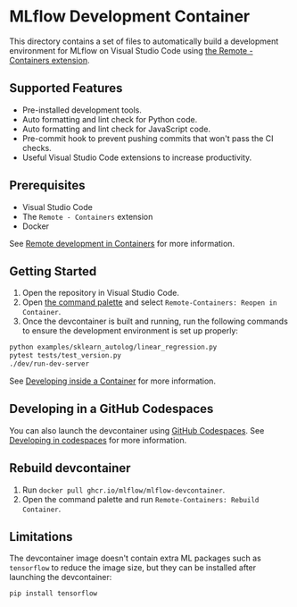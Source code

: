 # MLflow Development Container

This directory contains a set of files to automatically build a development environment for MLflow on Visual Studio Code using [the Remote - Containers extension](https://marketplace.visualstudio.com/items?itemName=ms-vscode-remote.remote-containers).

## Supported Features

- Pre-installed development tools.
- Auto formatting and lint check for Python code.
- Auto formatting and lint check for JavaScript code.
- Pre-commit hook to prevent pushing commits that won't pass the CI checks.
- Useful Visual Studio Code extensions to increase productivity.

## Prerequisites

- Visual Studio Code
- The `Remote - Containers` extension
- Docker

See [Remote development in Containers](https://code.visualstudio.com/docs/remote/containers-tutorial) for more information.

## Getting Started

1. Open the repository in Visual Studio Code.
2. Open [the command palette](https://code.visualstudio.com/docs/getstarted/userinterface#_command-palette) and select `Remote-Containers: Reopen in Container`.
3. Once the devcontainer is built and running, run the following commands to ensure the development environment is set up properly:

```bash
python examples/sklearn_autolog/linear_regression.py
pytest tests/test_version.py
./dev/run-dev-server
```

See [Developing inside a Container](https://code.visualstudio.com/docs/remote/containers) for more information.

## Developing in a GitHub Codespaces

You can also launch the devcontainer using [GitHub Codespaces](https://github.com/features/codespaces). See [Developing in codespaces](https://docs.github.com/en/codespaces/developing-in-codespaces) for more information.

## Rebuild devcontainer

1. Run `docker pull ghcr.io/mlflow/mlflow-devcontainer`.
2. Open the command palette and run `Remote-Containers: Rebuild Container`.

## Limitations

The devcontainer image doesn't contain extra ML packages such as `tensorflow` to reduce the image size, but they can be installed after launching the devcontainer:

```
pip install tensorflow
```
